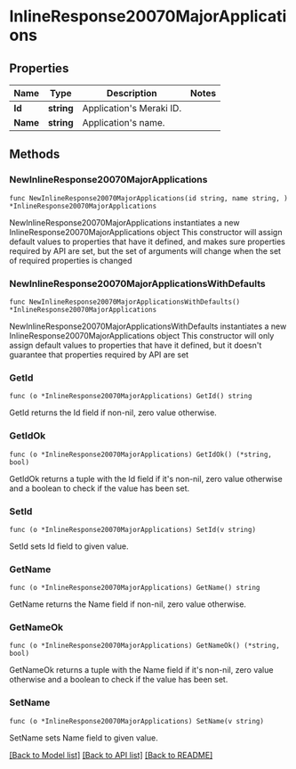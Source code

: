 # InlineResponse20070MajorApplications

## Properties

Name | Type | Description | Notes
------------ | ------------- | ------------- | -------------
**Id** | **string** | Application&#39;s Meraki ID. | 
**Name** | **string** | Application&#39;s name. | 

## Methods

### NewInlineResponse20070MajorApplications

`func NewInlineResponse20070MajorApplications(id string, name string, ) *InlineResponse20070MajorApplications`

NewInlineResponse20070MajorApplications instantiates a new InlineResponse20070MajorApplications object
This constructor will assign default values to properties that have it defined,
and makes sure properties required by API are set, but the set of arguments
will change when the set of required properties is changed

### NewInlineResponse20070MajorApplicationsWithDefaults

`func NewInlineResponse20070MajorApplicationsWithDefaults() *InlineResponse20070MajorApplications`

NewInlineResponse20070MajorApplicationsWithDefaults instantiates a new InlineResponse20070MajorApplications object
This constructor will only assign default values to properties that have it defined,
but it doesn't guarantee that properties required by API are set

### GetId

`func (o *InlineResponse20070MajorApplications) GetId() string`

GetId returns the Id field if non-nil, zero value otherwise.

### GetIdOk

`func (o *InlineResponse20070MajorApplications) GetIdOk() (*string, bool)`

GetIdOk returns a tuple with the Id field if it's non-nil, zero value otherwise
and a boolean to check if the value has been set.

### SetId

`func (o *InlineResponse20070MajorApplications) SetId(v string)`

SetId sets Id field to given value.


### GetName

`func (o *InlineResponse20070MajorApplications) GetName() string`

GetName returns the Name field if non-nil, zero value otherwise.

### GetNameOk

`func (o *InlineResponse20070MajorApplications) GetNameOk() (*string, bool)`

GetNameOk returns a tuple with the Name field if it's non-nil, zero value otherwise
and a boolean to check if the value has been set.

### SetName

`func (o *InlineResponse20070MajorApplications) SetName(v string)`

SetName sets Name field to given value.



[[Back to Model list]](../README.md#documentation-for-models) [[Back to API list]](../README.md#documentation-for-api-endpoints) [[Back to README]](../README.md)


